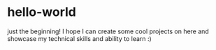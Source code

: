 # hello-world
just the beginning! 
I hope I can create some cool projects on here and showcase my technical skills and ability to learn :) 
